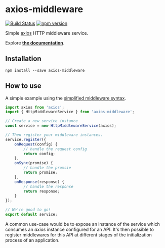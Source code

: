 # axios-middleware

[![Build Status](https://travis-ci.org/emileber/axios-middleware.svg?branch=master)](https://travis-ci.org/emileber/axios-middleware)
[![npm version](https://badge.fury.io/js/axios-middleware.svg)](https://www.npmjs.com/package/axios-middleware)

Simple [axios](https://github.com/axios/axios) HTTP middleware service.

Explore [**the documentation**](https://emileber.github.io/axios-middleware/).

## Installation

```
npm install --save axios-middleware
```

## How to use

A simple example using the [simplified middleware syntax](https://emileber.github.io/axios-middleware/#/simplified-syntax).

```javascript
import axios from 'axios';
import { HttpMiddlewareService } from 'axios-middleware';

// Create a new service instance
const service = new HttpMiddlewareService(axios);

// Then register your middleware instances.
service.register({
    onRequest(config) {
        // handle the request config
        return config;
    },
    onSync(promise) {
        // handle the promsie
        return promise;
    },
    onResponse(response) {
        // handle the response
        return response;
    }
});

// We're good to go!
export default service;
```

A common use-case would be to expose an instance of the service which consumes an _axios_ instance configured for an API. It's then possible to register middlewares for this API at different stages of the initialization process of an application.


